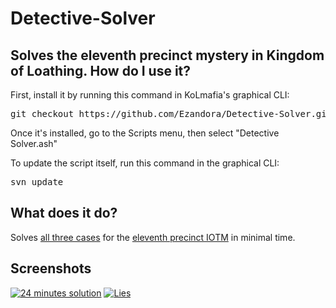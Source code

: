 # Detective-Solver
Solves the eleventh precinct mystery in Kingdom of Loathing.
How do I use it?
----------------
First, install it by running this command in KoLmafia's graphical CLI:

<pre>
git checkout https://github.com/Ezandora/Detective-Solver.git
</pre>
Once it's installed, go to the Scripts menu, then select "Detective Solver.ash"

To update the script itself, run this command in the graphical CLI:

<pre>
svn update
</pre>

What does it do?
----------------
Solves [all three cases](http://kol.coldfront.net/thekolwiki/index.php/Who_killed_(Victim)%3F) for the [eleventh precinct IOTM](http://kol.coldfront.net/thekolwiki/index.php/Detective_school_application) in minimal time.


Screenshots
----------------
[![24 minutes solution](https://raw.github.com/Ezandora/Detective-Solver/master/Images/24.png)](https://raw.github.com/Ezandora/Detective-Solver/master/Images/24.png)
[![Lies](https://raw.github.com/Ezandora/Detective-Solver/master/Images/Lies.png)](https://raw.github.com/Ezandora/Detective-Solver/master/Images/Lies.png)
